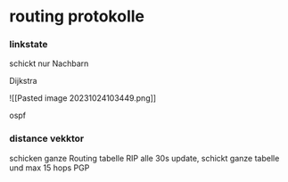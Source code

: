 # routing protokolle
### linkstate
schickt nur Nachbarn

Dijkstra

![[Pasted image 20231024103449.png]]



ospf

### distance vekktor 
schicken ganze Routing tabelle
RIP
alle 30s update, schickt ganze tabelle und max 15 hops
PGP


